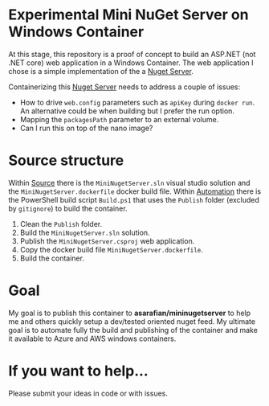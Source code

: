 # Experimental Mini NuGet Server on Windows Container

At this stage, this repository is a proof of concept to build an ASP.NET (not .NET core) web application in a Windows Container. 
The web application I chose is a simple implementation of the a [Nuget Server](http://nugetserver.net/). 

Containerizing this [Nuget Server](http://nugetserver.net/) needs to address a couple of issues:

- How to drive `web.config` parameters such as `apiKey` during `docker run`. An alternative could be when building but I prefer the run option.
- Mapping the `packagesPath` parameter to an external volume.
- Can I run this on top of the nano image?

# Source structure

Within [Source](Source) there is the `MiniNugetServer.sln` visual studio solution and the `MiniNugetServer.dockerfile` docker build file. 
Within [Automation](Automation) there is the PowerShell build script `Build.ps1` that uses the `Publish` folder (excluded by `gitignore`) to build the container.

1. Clean the `Publish` folder.
1. Build the `MiniNugetServer.sln` solution.
1. Publish the `MiniNugetServer.csproj` web application.
1. Copy the docker build file `MiniNugetServer.dockerfile`.
1. Build the container.

# Goal 

My goal is to publish this container to **asarafian/mininugetserver** to help me and others quickly setup a dev/tested oriented nuget feed. 
My ultimate goal is to automate fully the build and publishing of the container and make it available to Azure and AWS windows containers.

# If you want to help...

Please submit your ideas in code or with issues. 